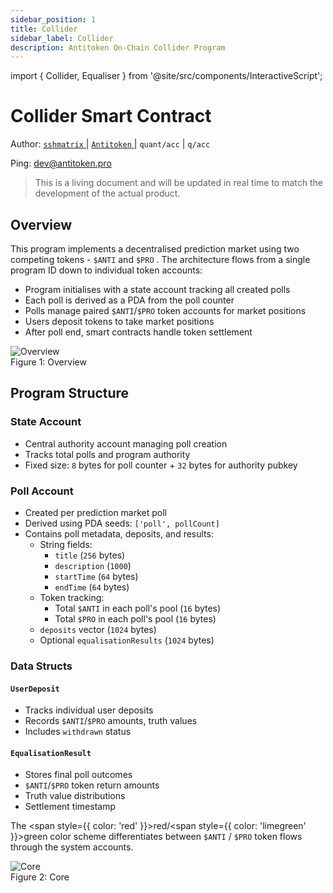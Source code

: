 ```yaml
---
sidebar_position: 1
title: Collider
sidebar_label: Collider
description: Antitoken On-Chain Collider Program
---
```

import { Collider, Equaliser } from '@site/src/components/InteractiveScript'; 

# Collider Smart Contract

Author: [ `sshmatrix` ](https://sshmatrix.ss.codes/) | [ `Antitoken` ](https://stage.antitoken.pro) | `quant/acc` | `q/acc` 

Ping: [dev@antitoken.pro](mailto:dev@antitoken.pro)

> This is a living document and will be updated in real time to match the development of the actual product.

## Overview

This program implements a decentralised prediction market using two competing tokens - `$ANTI` and `$PRO` . The architecture flows from a single program ID down to individual token accounts:

* Program initialises with a state account tracking all created polls
* Each poll is derived as a PDA from the poll counter
* Polls manage paired `$ANTI`/`$PRO` token accounts for market positions
* Users deposit tokens to take market positions
* After poll end, smart contracts handle token settlement

<img src="/img/contracts/overview.png" alt="Overview" />
<div style={{ textAlign: 'center' }}>Figure 1: Overview</div>

## Program Structure

### State Account

* Central authority account managing poll creation
* Tracks total polls and program authority
* Fixed size: `8` bytes for poll counter + `32` bytes for authority pubkey

### Poll Account

* Created per prediction market poll
* Derived using PDA seeds: `['poll', pollCount]`
* Contains poll metadata, deposits, and results:
  + String fields: 
    - `title` (`256` bytes)  
    - `description` (`1000`) 
    - `startTime` (`64` bytes) 
    - `endTime` (`64` bytes)
  + Token tracking: 
    - Total `$ANTI` in each poll's pool (`16` bytes)
    - Total `$PRO` in each poll's pool (`16` bytes)
  + `deposits` vector (`1024` bytes)
  + Optional `equalisationResults` (`1024` bytes)

### Data Structs

#### `UserDeposit` 

* Tracks individual user deposits
* Records `$ANTI`/`$PRO` amounts, truth values
* Includes `withdrawn` status

#### `EqualisationResult` 

* Stores final poll outcomes
* `$ANTI`/`$PRO` token return amounts
* Truth value distributions
* Settlement timestamp

The <span style={{ color: 'red' }}>red</span>/<span style={{ color: 'limegreen' }}>green</span> color scheme differentiates between `$ANTI` / `$PRO` token flows through the system accounts.

<img src="/img/contracts/core.png" alt="Core" />
<div style={{ textAlign: 'center' }}>Figure 2: Core</div>
